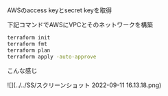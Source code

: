 ## 

AWSのaccess keyとsecret keyを取得

下記コマンドでAWSにVPCとそのネットワークを構築

```bash
terraform init
terraform fmt
terraform plan
terraform apply -auto-approve
```

こんな感じ

![](../../SS/スクリーンショット 2022-09-11 16.13.18.png)


